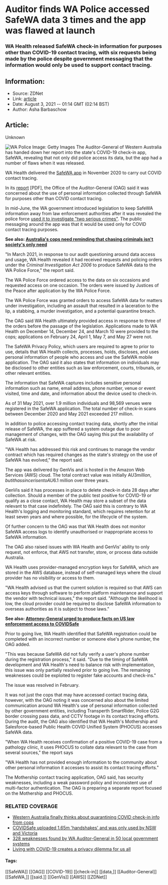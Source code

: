 # Auditor finds WA Police accessed SafeWA data 3 times and the app was flawed at launch
### WA Health released SafeWA check-in information for purposes other than COVID-19 contact tracing, with six requests being made by the police despite government messaging that the information would only be used to support contact tracing.

## Information:
+ Source: ZDNet
+ Link: [article](https://www.zdnet.com/article/auditor-finds-wa-police-accessed-safewa-data-3-times-and-the-app-was-flawed-at-launch/)
+ Date: August 3, 2021 -- 01:14 GMT (02:14 BST)
+ Author: Asha Barbaschow


## Article:
Unknown

![WA Police](https://www.zdnet.com/a/hub/i/r/2021/06/25/a189f680-09a9-4d72-b95e-1bb603c56ef8/resize/1200xauto/2fe398268834ea9ab8c794d0d6748c17/gettyimages-1215487289.jpg)
 Image: Getty Images
 The Auditor-General of Western Australia has handed down her report into the state's COVID-19 check-in app, SafeWA, revealing that not only did police access its data, but the app had a number of flaws when it was released.

WA Health delivered the [SafeWA app](https://www.zdnet.com/article/western-australia-expands-mandatory-safewa-qr-code-covid-19-register/) in November 2020 to carry out COVID contact tracing.

In its [report](https://audit.wa.gov.au/wp-content/uploads/2021/07/Report_2__SafeWA-Application-Audit.pdf) [PDF], the Office of the Auditor-General (OAG) said it was concerned about the use of personal information collected through SafeWA for purposes other than COVID contact tracing. 

In mid-June, the WA government introduced legislation to keep SafeWA information away from law enforcement authorities after it was revealed the police force [used it to investigate "two serious crimes"](https://www.zdnet.com/article/western-australia-finally-thinks-about-quarantining-covid-check-in-info-from-cops/). The public messaging around the app was that it would be used only for COVID contact tracing purposes.

**See also: [Australia's cops need reminding that chasing criminals isn't society's only need](https://www.zdnet.com/article/australias-cops-need-reminding-that-chasing-crims-isnt-societys-only-need/)**

"In March 2021, in response to our audit questioning around data access and usage, WA Health revealed it had received requests and policing orders under the *Criminal Investigation Act 2006* to produce SafeWA data to the WA Police Force," the report said. 

The WA Police Force ordered access to the data on six occasions and requested access on one occasion. The orders were issued by Justices of the Peace after application by the WA Police Force. 






The WA Police Force was granted orders to access SafeWA data for matters under investigation, including an assault that resulted in a laceration to the lip, a stabbing, a murder investigation, and a potential quarantine breach.

The OAG said WA Health ultimately provided access in response to three of the orders before the passage of the legislation. Applications made to WA Health on December 14, December 24, and March 10 were provided to the cops; applications on February 24, April 1, May 7, and May 27 were not. 

The SafeWA Privacy Policy, which users are required to agree to prior to use, details that WA Health collects, processes, holds, discloses, and uses personal information of people who access and use the SafeWA mobile application. The OAG said it also states that information on individuals may be disclosed to other entities such as law enforcement, courts, tribunals, or other relevant entities.

The information that SafeWA captures includes sensitive personal information such as name, email address, phone number, venue or event visited, time and date, and information about the device used to check-in.  

As of 31 May 2021, over 1.9 million individuals and 98,569 venues were registered in the SafeWA application. The total number of check-in scans between December 2020 and May 2021 exceeded 217 million.  

In addition to police accessing contact tracing data, shortly after the initial release of SafeWA, the app suffered a system outage due to poor management of changes, with the OAG saying this put the availability of SafeWA at risk.

"WA Health has addressed this risk and continues to manage the vendor contract which has required changes as the state's strategy on the use of SafeWA has evolved," the report said.

The app was delivered by GenVis and is hosted in the Amazon Web Services (AWS) cloud. The total contract value was initially AU$3 million, but it has since risen to AU$6.1 million over three years.    

GenVis said it has processes in place to delete check-in data 28 days after collection. Should a member of the public test positive for COVID-19 or qualify as a close contact, WA Health may store a subset of the data relevant to that case indefinitely. The OAG said this is contrary to WA Health's logging and monitoring standard, which requires retention for at least seven years and where possible, for the lifecycle of the system.

Of further concern to the OAG was that WA Health does not monitor SafeWA access logs to identify unauthorised or inappropriate access to SafeWA information.

The OAG also raised issues with WA Health and GenVis' ability to only request, not enforce, that AWS not transfer, store, or process data outside Australia.

WA Health uses provider-managed encryption keys for SafeWA, which are stored in the AWS database, instead of self-managed keys where the cloud provider has no visibility or access to them. 

"WA Health advised us that the current solution is required so that AWS can access keys through software to perform platform maintenance and support the vendor with technical issues," the report said. "Although the likelihood is low, the cloud provider could be required to disclose SafeWA information to overseas authorities as it is subject to those laws."

**See also: [Attorney-General urged to produce facts on US law enforcement access to COVIDSafe](https://www.zdnet.com/article/attorney-general-urged-to-produce-facts-on-us-law-enforcement-access-to-covidsafe/)**

Prior to going live, WA Health identified that SafeWA registration could be completed with an incorrect number or someone else's phone number, the OAG added. 

"This was because SafeWA did not fully verify a user's phone number during the registration process," it said. "Due to the timing of SafeWA development and WA Health's need to balance risk with implementation, this issue was only partially resolved prior to going live. The remaining weaknesses could be exploited to register fake accounts and check-ins."

The issue was resolved in February.

It was not just the cops that may have accessed contact tracing data, however, with the OAG noting it was concerned also about the limited communication around WA Health's use of personal information collected by other government entities, including Transperth SmartRider, Police G2G border crossing pass data, and CCTV footage in its contact tracing efforts. During the audit, the OAG also identified that WA Health's Mothership and Salesforce-based Public Health COVID Unified System (PHOCUS) accesses SafeWA data. 

"When WA Health receives confirmation of a positive COVID-19 case from a pathology clinic, it uses PHOCUS to collate data relevant to the case from several sources," the report says

"WA Health has not provided enough information to the community about other personal information it accesses to assist its contact tracing efforts."

The Mothership contact tracing application, OAG said, has security weaknesses, including a weak password policy and inconsistent use of multi-factor authentication. The OAG is preparing a separate report focused on the Mothership and PHOCUS.

### RELATED COVERAGE

* [Western Australia finally thinks about quarantining COVID check-in info from cops](https://www.zdnet.com/article/western-australia-finally-thinks-about-quarantining-covid-check-in-info-from-cops/)
* [COVIDSafe uploaded 1.65m 'handshakes' and was only used by NSW and Victoria](https://www.zdnet.com/article/covidsafe-uploaded-1-65m-handshakes-and-was-only-used-by-nsw-and-victoria/)
* [328 weaknesses found by WA Auditor-General in 50 local government systems](https://www.zdnet.com/article/328-weaknesses-found-by-wa-auditor-general-in-50-local-government-systems/)
* [Living with COVID-19 creates a privacy dilemma for us all](https://www.zdnet.com/article/living-with-covid-19-creates-a-privacy-dilemma-for-us-all/)





#### Tags:
[[SafeWA]] [[OAG]] [[COVID-19]] [[check-in]] [[data,]] [[Auditor-General]] [[SafeWA,]] [[said.]] [[GenVis]] [[AWS]] [[ZDNet]]
